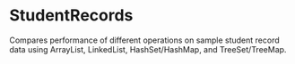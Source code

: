 # StudentRecords
Compares performance of different operations on sample student record data using ArrayList, LinkedList, HashSet/HashMap, and TreeSet/TreeMap.
